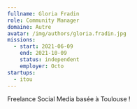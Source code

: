 ```yaml
---
fullname: Gloria Fradin
role: Community Manager
domaine: Autre
avatar: /img/authors/gloria.fradin.jpg
missions:
  - start: 2021-06-09
    end: 2021-10-09
    status: independent
    employer: Octo
startups:
  - itou
---
```


Freelance Social Media basée à Toulouse !
